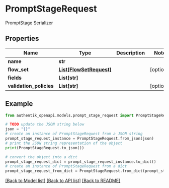 # PromptStageRequest

PromptStage Serializer

## Properties

Name | Type | Description | Notes
------------ | ------------- | ------------- | -------------
**name** | **str** |  | 
**flow_set** | [**List[FlowSetRequest]**](FlowSetRequest.md) |  | [optional] 
**fields** | **List[str]** |  | 
**validation_policies** | **List[str]** |  | [optional] 

## Example

```python
from authentik_openapi.models.prompt_stage_request import PromptStageRequest

# TODO update the JSON string below
json = "{}"
# create an instance of PromptStageRequest from a JSON string
prompt_stage_request_instance = PromptStageRequest.from_json(json)
# print the JSON string representation of the object
print(PromptStageRequest.to_json())

# convert the object into a dict
prompt_stage_request_dict = prompt_stage_request_instance.to_dict()
# create an instance of PromptStageRequest from a dict
prompt_stage_request_from_dict = PromptStageRequest.from_dict(prompt_stage_request_dict)
```
[[Back to Model list]](../README.md#documentation-for-models) [[Back to API list]](../README.md#documentation-for-api-endpoints) [[Back to README]](../README.md)


